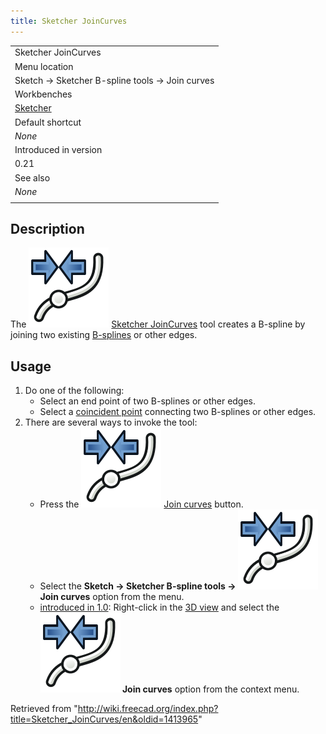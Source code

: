 ```yaml
---
title: Sketcher JoinCurves
---
```


|                                                      |
| ---------------------------------------------------- |
| Sketcher JoinCurves                                  |
| Menu location                                        |
| Sketch → Sketcher B-spline tools → Join curves       |
| Workbenches                                          |
| [Sketcher](/Sketcher_Workbench "Sketcher Workbench") |
| Default shortcut                                     |
| _None_                                               |
| Introduced in version                                |
| 0.21                                                 |
| See also                                             |
| _None_                                               |
|                                                      |

## Description

The ![](/src/assets/images/Sketcher_JoinCurves.svg) [Sketcher JoinCurves](/Sketcher_JoinCurves "Sketcher JoinCurves") tool creates a B-spline by joining two existing [B-splines](/B-Splines "B-Splines") or other edges.

## Usage

1. Do one of the following:
   - Select an end point of two B-splines or other edges.
   - Select a [coincident point](/Sketcher_ConstrainCoincident "Sketcher ConstrainCoincident") connecting two B-splines or other edges.
2. There are several ways to invoke the tool:
   - Press the ![](/src/assets/images/Sketcher_JoinCurves.svg) [Join curves](/Sketcher_JoinCurves "Sketcher JoinCurves") button.
   - Select the **Sketch → Sketcher B-spline tools → ![](/src/assets/images/Sketcher_JoinCurves.svg) Join curves** option from the menu.
   - [introduced in 1.0](/Release_notes_1.0 "Release notes 1.0"): Right-click in the [3D view](/3D_view "3D view") and select the **![](/src/assets/images/Sketcher_JoinCurves.svg) Join curves** option from the context menu.

Retrieved from "<http://wiki.freecad.org/index.php?title=Sketcher_JoinCurves/en&oldid=1413965>"
